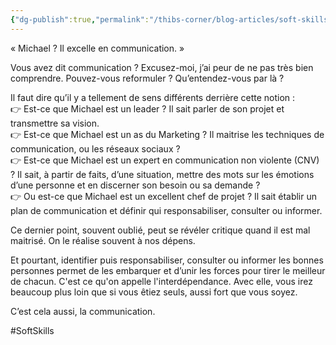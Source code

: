 ```yaml
---
{"dg-publish":true,"permalink":"/thibs-corner/blog-articles/soft-skills/l-art-de-la-communication/"}
---
```



« Michael ? Il excelle en communication. »  
  
Vous avez dit communication ? Excusez-moi, j’ai peur de ne pas très bien comprendre. Pouvez-vous reformuler ? Qu’entendez-vous par là ?  
  
Il faut dire qu’il y a tellement de sens différents derrière cette notion :  
👉 Est-ce que Michael est un leader ? Il sait parler de son projet et transmettre sa vision.  
👉 Est-ce que Michael est un as du Marketing ? Il maitrise les techniques de communication, ou les réseaux sociaux ?  
👉 Est-ce que Michael est un expert en communication non violente (CNV) ? Il sait, à partir de faits, d’une situation, mettre des mots sur les émotions d’une personne et en discerner son besoin ou sa demande ?  
👉 Ou est-ce que Michael est un excellent chef de projet ? Il sait établir un plan de communication et définir qui responsabiliser, consulter ou informer.  
  
Ce dernier point, souvent oublié, peut se révéler critique quand il est mal maitrisé. On le réalise souvent à nos dépens.  
  
Et pourtant, identifier puis responsabiliser, consulter ou informer les bonnes personnes permet de les embarquer et d’unir les forces pour tirer le meilleur de chacun. C'est ce qu'on appelle l'interdépendance. Avec elle, vous irez beaucoup plus loin que si vous êtiez seuls, aussi fort que vous soyez.  
  
C’est cela aussi, la communication.

#SoftSkills 
